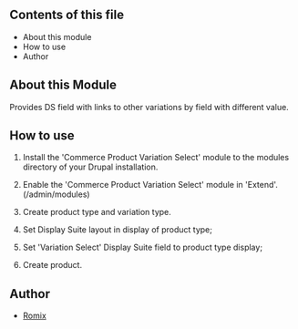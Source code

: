 
Contents of this file
---------------------

 * About this module
 * How to use
 * Author

About this Module
-----------------

Provides DS field with links to other variations by field with different value.

How to use
----------

1. Install the 'Commerce Product Variation Select' module to the modules directory of your 
   Drupal installation.

2. Enable the 'Commerce Product Variation Select' module in 'Extend'. (/admin/modules)

3. Create product type and variation type.

4. Set Display Suite layout in display of product type;

5. Set 'Variation Select' Display Suite field to product type display;

6. Create product.

Author
------

- [Romix](https://www.drupal.org/u/romixua)
